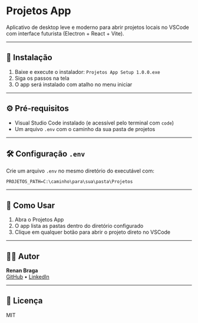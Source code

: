 
# Projetos App

Aplicativo de desktop leve e moderno para abrir projetos locais no VSCode com interface futurista (Electron + React + Vite).

---

## 🚀 Instalação

1. Baixe e execute o instalador: `Projetos App Setup 1.0.0.exe`
2. Siga os passos na tela
3. O app será instalado com atalho no menu iniciar

---

## ⚙️ Pré-requisitos

- Visual Studio Code instalado (e acessível pelo terminal com `code`)
- Um arquivo `.env` com o caminho da sua pasta de projetos

---

## 🛠️ Configuração `.env`

Crie um arquivo `.env` no mesmo diretório do executável com:

```env
PROJETOS_PATH=C:\caminho\para\sua\pasta\Projetos
```

---

## 🧭 Como Usar

1. Abra o Projetos App
2. O app lista as pastas dentro do diretório configurado
3. Clique em qualquer botão para abrir o projeto direto no VSCode

---

## 👨‍💻 Autor

**Renan Braga**  
[GitHub](https://github.com/renanmrbraga) • [LinkedIn](https://www.linkedin.com/in/renanmrbraga)

---

## 📄 Licença

MIT
